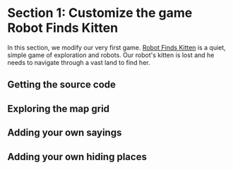 # Section 1: Customize the game Robot Finds Kitten

In this section, we modify our very first game. [Robot Finds Kitten][rfk] is a
quiet, simple game of exploration and robots. Our robot's kitten is lost and he
needs to navigate through a vast land to find her.

## Getting the source code

## Exploring the map grid

## Adding your own sayings

## Adding your own hiding places
 

[rfk]: robotfindskitten.org
